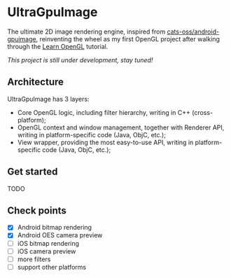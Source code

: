 # UltraGpuImage

The ultimate 2D image rendering engine, inspired from [cats-oss/android-gpuimage](https://github.com/cats-oss/android-gpuimage), reinventing the wheel as my first OpenGL project after walking through the [Learn OpenGL](https://learnopengl.com/) tutorial.

_This project is still under development, stay tuned!_

## Architecture

UltraGpuImage has 3 layers:

+ Core OpenGL logic, including filter hierarchy, writing in C++ (cross-platform);
+ OpenGL context and window management, together with Renderer API, writing in platform-specific code (Java, ObjC, etc.);
+ View wrapper, providing the most easy-to-use API, writing in platform-specific code (Java, ObjC, etc.);

## Get started

TODO

## Check points

+ [x] Android bitmap rendering
+ [x] Android OES camera preview
+ [ ] iOS bitmap rendering
+ [ ] iOS camera preview
+ [ ] more filters
+ [ ] support other platforms
